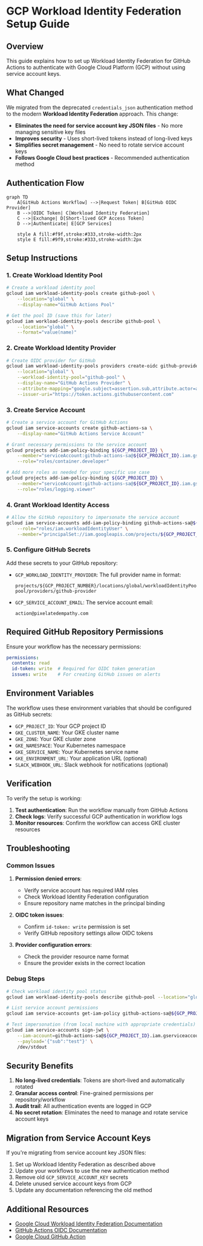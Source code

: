 # GCP Workload Identity Federation Setup Guide

## Overview

This guide explains how to set up Workload Identity Federation for GitHub Actions to authenticate with Google Cloud Platform (GCP) without using service account keys.

## What Changed

We migrated from the deprecated `credentials_json` authentication method to the modern **Workload Identity Federation** approach. This change:

- **Eliminates the need for service account key JSON files** - No more managing sensitive key files
- **Improves security** - Uses short-lived tokens instead of long-lived keys
- **Simplifies secret management** - No need to rotate service account keys
- **Follows Google Cloud best practices** - Recommended authentication method

## Authentication Flow

```mermaid
graph TD
    A[GitHub Actions Workflow] -->|Request Token| B[GitHub OIDC Provider]
    B -->|OIDC Token| C[Workload Identity Federation]
    C -->|Exchange| D[Short-lived GCP Access Token]
    D -->|Authenticate| E[GCP Services]
    
    style A fill:#f9f,stroke:#333,stroke-width:2px
    style E fill:#9f9,stroke:#333,stroke-width:2px
```

## Setup Instructions

### 1. Create Workload Identity Pool

```bash
# Create a workload identity pool
gcloud iam workload-identity-pools create github-pool \
    --location="global" \
    --display-name="GitHub Actions Pool"

# Get the pool ID (save this for later)
gcloud iam workload-identity-pools describe github-pool \
    --location="global" \
    --format="value(name)"
```

### 2. Create Workload Identity Provider

```bash
# Create OIDC provider for GitHub
gcloud iam workload-identity-pools providers create-oidc github-provider \
    --location="global" \
    --workload-identity-pool="github-pool" \
    --display-name="GitHub Actions Provider" \
    --attribute-mapping="google.subject=assertion.sub,attribute.actor=assertion.actor,attribute.repository=assertion.repository" \
    --issuer-uri="https://token.actions.githubusercontent.com"
```

### 3. Create Service Account

```bash
# Create a service account for GitHub Actions
gcloud iam service-accounts create github-actions-sa \
    --display-name="GitHub Actions Service Account"

# Grant necessary permissions to the service account
gcloud projects add-iam-policy-binding ${GCP_PROJECT_ID} \
    --member="serviceAccount:github-actions-sa@${GCP_PROJECT_ID}.iam.gserviceaccount.com" \
    --role="roles/container.developer"

# Add more roles as needed for your specific use case
gcloud projects add-iam-policy-binding ${GCP_PROJECT_ID} \
    --member="serviceAccount:github-actions-sa@${GCP_PROJECT_ID}.iam.gserviceaccount.com" \
    --role="roles/logging.viewer"
```

### 4. Grant Workload Identity Access

```bash
# Allow the GitHub repository to impersonate the service account
gcloud iam service-accounts add-iam-policy-binding github-actions-sa@${GCP_PROJECT_ID}.iam.gserviceaccount.com \
    --role="roles/iam.workloadIdentityUser" \
    --member="principalSet://iam.googleapis.com/projects/${GCP_PROJECT_NUMBER}/locations/global/workloadIdentityPools/github-pool/attribute.repository/${GITHUB_REPOSITORY}"
```

### 5. Configure GitHub Secrets

Add these secrets to your GitHub repository:

- `GCP_WORKLOAD_IDENTITY_PROVIDER`: The full provider name in format:
  ```
  projects/${GCP_PROJECT_NUMBER}/locations/global/workloadIdentityPools/github-pool/providers/github-provider
  ```

- `GCP_SERVICE_ACCOUNT_EMAIL`: The service account email:
  ```
  action@pixelatedempathy.com
  ```

## Required GitHub Repository Permissions

Ensure your workflow has the necessary permissions:

```yaml
permissions:
  contents: read
  id-token: write  # Required for OIDC token generation
  issues: write    # For creating GitHub issues on alerts
```

## Environment Variables

The workflow uses these environment variables that should be configured as GitHub secrets:

- `GCP_PROJECT_ID`: Your GCP project ID
- `GKE_CLUSTER_NAME`: Your GKE cluster name
- `GKE_ZONE`: Your GKE cluster zone
- `GKE_NAMESPACE`: Your Kubernetes namespace
- `GKE_SERVICE_NAME`: Your Kubernetes service name
- `GKE_ENVIRONMENT_URL`: Your application URL (optional)
- `SLACK_WEBHOOK_URL`: Slack webhook for notifications (optional)

## Verification

To verify the setup is working:

1. **Test authentication**: Run the workflow manually from GitHub Actions
2. **Check logs**: Verify successful GCP authentication in workflow logs
3. **Monitor resources**: Confirm the workflow can access GKE cluster resources

## Troubleshooting

### Common Issues

1. **Permission denied errors**:
   - Verify service account has required IAM roles
   - Check Workload Identity Federation configuration
   - Ensure repository name matches in the principal binding

2. **OIDC token issues**:
   - Confirm `id-token: write` permission is set
   - Verify GitHub repository settings allow OIDC tokens

3. **Provider configuration errors**:
   - Check the provider resource name format
   - Ensure the provider exists in the correct location

### Debug Steps

```bash
# Check workload identity pool status
gcloud iam workload-identity-pools describe github-pool --location="global"

# List service account permissions
gcloud iam service-accounts get-iam-policy github-actions-sa@${GCP_PROJECT_ID}.iam.gserviceaccount.com

# Test impersonation (from local machine with appropriate credentials)
gcloud iam service-accounts sign-jwt \
    --iam-account=github-actions-sa@${GCP_PROJECT_ID}.iam.gserviceaccount.com \
    --payload='{"sub":"test"}' \
    /dev/stdout
```

## Security Benefits

1. **No long-lived credentials**: Tokens are short-lived and automatically rotated
2. **Granular access control**: Fine-grained permissions per repository/workflow
3. **Audit trail**: All authentication events are logged in GCP
4. **No secret rotation**: Eliminates the need to manage and rotate service account keys

## Migration from Service Account Keys

If you're migrating from service account key JSON files:

1. Set up Workload Identity Federation as described above
2. Update your workflows to use the new authentication method
3. Remove old `GCP_SERVICE_ACCOUNT_KEY` secrets
4. Delete unused service account keys from GCP
5. Update any documentation referencing the old method

## Additional Resources

- [Google Cloud Workload Identity Federation Documentation](https://cloud.google.com/iam/docs/workload-identity-federation)
- [GitHub Actions OIDC Documentation](https://docs.github.com/en/actions/deployment/security-hardening-your-deployments/about-security-hardening-with-openid-connect)
- [Google Cloud GitHub Action](https://github.com/google-github-actions/auth)